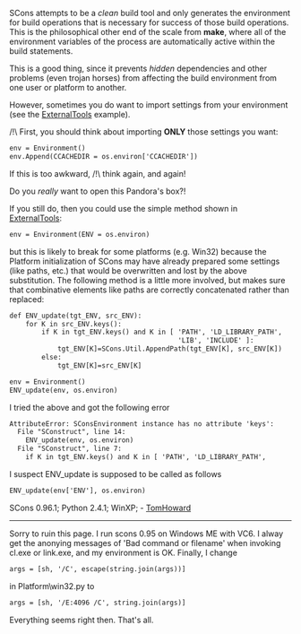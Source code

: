 
SCons attempts to be a _clean_ build tool and only generates the environment for build operations that is necessary for success of those build operations. This is the philosophical other end of the scale from **make**, where all of the environment variables of the process are automatically active within the build statements. 

This is a good thing, since it prevents _hidden_ dependencies and other problems (even trojan horses) from affecting the build environment from one user or platform to another. 

However, sometimes you do want to import settings from your environment (see the [ExternalTools](ExternalTools) example). 

/!\ First, you should think about importing **ONLY** those settings you want: 


```txt
env = Environment()
env.Append(CCACHEDIR = os.environ['CCACHEDIR'])
```
If this is too awkward, /!\ think again, and again! 

Do you _really_ want to open this Pandora's box?! 

If you still do, then you could use the simple method shown in [ExternalTools](ExternalTools): 


```txt
env = Environment(ENV = os.environ)
```
but this is likely to break for some platforms (e.g. Win32) because the Platform initialization of SCons may have already prepared some settings (like paths, etc.) that would be overwritten and lost by the above substitution. The following method is a little more involved, but makes sure that combinative elements like paths are correctly concatenated rather than replaced: 


```txt
def ENV_update(tgt_ENV, src_ENV):
    for K in src_ENV.keys():
        if K in tgt_ENV.keys() and K in [ 'PATH', 'LD_LIBRARY_PATH',
                                          'LIB', 'INCLUDE' ]:
            tgt_ENV[K]=SCons.Util.AppendPath(tgt_ENV[K], src_ENV[K])
        else:
            tgt_ENV[K]=src_ENV[K]

env = Environment()
ENV_update(env, os.environ)
```
I tried the above and got the following error 
```txt
AttributeError: SConsEnvironment instance has no attribute 'keys':
  File "SConstruct", line 14:
    ENV_update(env, os.environ)
  File "SConstruct", line 7:
    if K in tgt_ENV.keys() and K in [ 'PATH', 'LD_LIBRARY_PATH',
```
I suspect ENV_update is supposed to be called as follows 
```txt
ENV_update(env['ENV'], os.environ)
```
SCons 0.96.1; Python 2.4.1; WinXP; - [TomHoward](TomHoward) 



---

 

Sorry to ruin this page. I run scons 0.95 on Windows ME with VC6. I alway get the anonying messages of 'Bad command or filename' when invoking cl.exe or link.exe, and my environment is OK. Finally, I change 
```txt
args = [sh, '/C', escape(string.join(args))]
```
in Platform\win32.py to 
```txt
args = [sh, '/E:4096 /C', string.join(args)]
```
Everything seems right then. That's all. 

